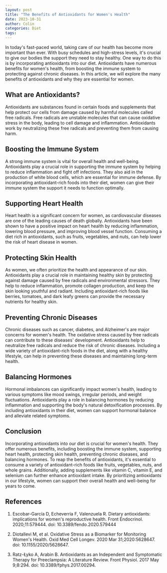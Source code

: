 ```yaml
---
layout: post
title: "The Benefits of Antioxidants for Women's Health"
date: 2023-10-31
author: Colin
categories: Diet
tags: 
---
```


In today's fast-paced world, taking care of our health has become more important than ever. With busy schedules and high-stress levels, it's crucial to give our bodies the support they need to stay healthy. One way to do this is by incorporating antioxidants into our diet. Antioxidants have numerous benefits for women's health, from boosting the immune system to protecting against chronic diseases. In this article, we will explore the many benefits of antioxidants and why they are essential for women.

## What are Antioxidants?

Antioxidants are substances found in certain foods and supplements that help protect our cells from damage caused by harmful molecules called free radicals. Free radicals are unstable molecules that can cause oxidative stress in the body, leading to cell damage and inflammation. Antioxidants work by neutralizing these free radicals and preventing them from causing harm.

## Boosting the Immune System

A strong immune system is vital for overall health and well-being. Antioxidants play a crucial role in supporting the immune system by helping to reduce inflammation and fight off infections. They also aid in the production of white blood cells, which are essential for immune defense. By incorporating antioxidant-rich foods into their diet, women can give their immune system the support it needs to function optimally.

## Supporting Heart Health

Heart health is a significant concern for women, as cardiovascular diseases are one of the leading causes of death globally. Antioxidants have been shown to have a positive impact on heart health by reducing inflammation, lowering blood pressure, and improving blood vessel function. Consuming a diet rich in antioxidants, such as fruits, vegetables, and nuts, can help lower the risk of heart disease in women.

## Protecting Skin Health

As women, we often prioritize the health and appearance of our skin. Antioxidants play a crucial role in maintaining healthy skin by protecting against damage caused by free radicals and environmental stressors. They help to reduce inflammation, promote collagen production, and keep the skin looking youthful and radiant. Including antioxidant-rich foods like berries, tomatoes, and dark leafy greens can provide the necessary nutrients for healthy skin.

## Preventing Chronic Diseases

Chronic diseases such as cancer, diabetes, and Alzheimer's are major concerns for women's health. The oxidative stress caused by free radicals can contribute to these diseases' development. Antioxidants help to neutralize free radicals and reduce the risk of chronic diseases. Including a wide variety of antioxidant-rich foods in the diet, along with a healthy lifestyle, can help in preventing these diseases and maintaining long-term health.

## Balancing Hormones

Hormonal imbalances can significantly impact women's health, leading to various symptoms like mood swings, irregular periods, and weight fluctuations. Antioxidants play a role in balancing hormones by reducing inflammation and supporting the body's natural detoxification processes. By including antioxidants in their diet, women can support hormonal balance and alleviate related symptoms.

## Conclusion

Incorporating antioxidants into our diet is crucial for women's health. They offer numerous benefits, including boosting the immune system, supporting heart health, protecting skin health, preventing chronic diseases, and balancing hormones. To reap the benefits of antioxidants, it's essential to consume a variety of antioxidant-rich foods like fruits, vegetables, nuts, and whole grains. Additionally, adding supplements like vitamin C, vitamin E, and selenium can further enhance antioxidant intake. By prioritizing antioxidants in our lifestyle, women can support their overall health and well-being for years to come.

## References

1. Escobar-García D, Echeverria F, Valenzuela R. Dietary antioxidants: implications for women's reproductive health. Front Endocrinol. 2020;11:579444. doi: 10.3389/fendo.2020.579444

2. Diotallevi M, et al. Oxidative Stress as a Biomarker for Monitoring Women's Health. Oxid Med Cell Longev. 2020 Mar 31;2020:5628647. doi: 10.1155/2020/5628647.

3. Ratz-Łyko A, Arabin B. Antioxidants as an Independent and Symptomatic Therapy for Preeclampsia: A Literature Review. Front Physiol. 2017 May 9;8:294. doi: 10.3389/fphys.2017.00294.